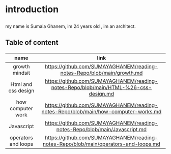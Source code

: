 # introduction <P>
my name is Sumaia Ghanem, im 24 years old , im an architect.<P>
  ## Table of content <P>
 | name | link |
| :---: | :---: |
| growth mindsit |https://github.com/SUMAYAGHANEM/reading-notes-Repo/blob/main/growth.md|
| Html and css design |https://github.com/SUMAYAGHANEM/reading-notes-Repo/blob/main/HTML-%26-css-design.md|
| how computer work |https://github.com/SUMAYAGHANEM/reading-notes-Repo/blob/main/how-computer-works.md|
| Javascript |https://github.com/SUMAYAGHANEM/reading-notes-Repo/blob/main/Javascript.md|
| operators and loops |https://github.com/SUMAYAGHANEM/reading-notes-Repo/blob/main/operators-and-loops.md|
 
 
